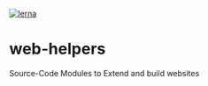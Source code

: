 [![lerna](https://img.shields.io/badge/maintained%20with-lerna-cc00ff.svg)](https://lerna.js.org/)

# web-helpers
Source-Code Modules to Extend and build websites
